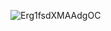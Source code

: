 ![Erg1fsdXMAAdgOC](https://user-images.githubusercontent.com/104700957/166127208-7aede5d0-b142-4f1c-ac30-e14d5932b853.png)
